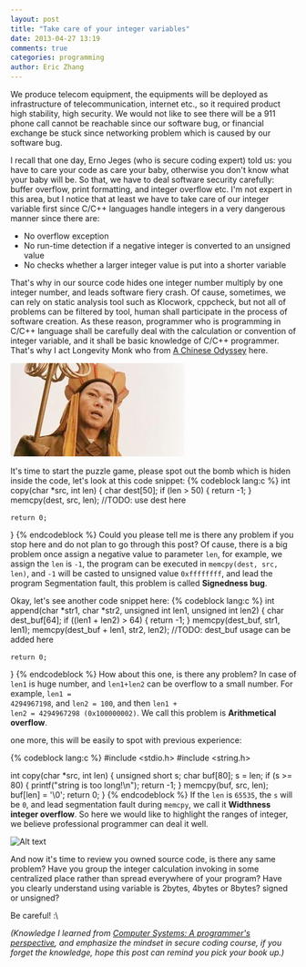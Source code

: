 ```yaml
---
layout: post
title: "Take care of your integer variables"
date: 2013-04-27 13:19
comments: true
categories: programming
author: Eric Zhang
---
```


We produce telecom equipment, the equipments will be deployed as infrastructure of telecommunication, internet etc., so it required product high stability, high security. We would not like to see there will be a 911 phone call cannot be reachable since our software bug, or financial exchange be stuck since networking problem which is caused by our software bug. 

I recall that one day, Erno Jeges (who is secure coding expert) told us: you have to care your code as care your baby, otherwise you don't know what your baby will be. So that, we have to deal software security carefully: buffer overflow, print formatting, and integer overflow etc. I'm not expert in this area, but I notice that at least we have to take care of our integer variable first since C/C++ languages handle integers in a very dangerous manner since there are:

* No overflow exception
* No run-time detection if a negative integer is converted to an unsigned value
* No checks whether a larger integer value is put into a shorter variable

That's why in our source code hides one integer number multiply by one integer number, and leads software fiery crash. Of cause, sometimes, we can rely on static analysis tool such as Klocwork, cppcheck, but not all of problems can be filtered by tool, human shall participate in the process of software creation. As these reason, programmer who is programming in C/C++ language shall be carefully deal with the calculation or convention of integer variable, and it shall be basic knowledge of C/C++ programmer. That's why I act Longevity Monk who from [A Chinese Odyssey](http://en.wikipedia.org/wiki/A_Chinese_Odyssey "A Chinese Odyssey in Wikipedia") here.

![Alt text](/images/2013-04-27/tangseng.jpeg "Longevity Monk")

It's time to start the puzzle game, please spot out the bomb which is hiden inside the code, let's look at this code snippet:
{% codeblock lang:c %}
int copy(char *src, int len)
{
    char dest[50];
    if (len > 50) {
        return -1;
    }
    memcpy(dest, src, len);
	//TODO: use dest here

	return 0;
}
{% endcodeblock %}
Could you please tell me is there any problem if you stop here and do not plan to go through this post? Of cause, there is a big problem once assign a negative value to parameter <code>len</code>, for example, we assign the <code>len</code> is <code>-1</code>, the program can be executed in <code>memcpy(dest, src, len)</code>, and <code>-1</code> will be casted to unsigned value <code>0xffffffff</code>, and lead the program Segmentation fault, this problem is called **Signedness bug**.

Okay, let's see another code snippet here:
{% codeblock lang:c %}
int append(char *str1, char *str2, unsigned int len1, unsigned int len2)
{
    char dest_buf[64];
    if ((len1 + len2) > 64) {
        return -1;
    }
    memcpy(dest_buf, str1, len1);
    memcpy(dest_buf + len1, str2, len2);
    //TODO: dest_buf usage can be added here
    
    return 0;
}
{% endcodeblock %}
How about this one, is there any problem? In case of <code>len1</code> is huge number, and <code>len1+len2</code> can be overflow to a small number. For example, <code>len1 = 4294967198</code>, and <code>len2 = 100</code>, and then <code>len1 + len2 = 4294967298 (0x100000002)</code>. We call this problem is **Arithmetical overflow**.

one more, this will be easily to spot with previous experience:

{% codeblock lang:c %}
#include <stdio.h>
#include <string.h>

int copy(char *src, int len)
{
    unsigned short s;
    char buf[80];
    s = len;
    if (s >= 80) {
        printf("string is too long!\n");
        return -1;
    }
    memcpy(buf, src, len);
    buf[len] = '\0';
    return 0;
}
{% endcodeblock %}
If the <code>len</code> is <code>65535</code>, the <code>s</code> will be <code>0</code>, and lead segmentation fault during <code>memcpy</code>, we call it **Widthness integer overflow**. So here we would like to highlight the ranges of integer, we believe professional programmer can deal it well.

![Alt text](/images/2013-04-27/integer-ranges.png "integer ranges
")

And now it's time to review you owned source code, is there any same problem? Have you group the integer calculation invoking in some centralized place rather than spread everywhere of your program? Have you clearly understand using variable is 2bytes, 4bytes or 8bytes? signed or unsigned? 

Be careful! :\

*(Knowledge I learned from [Computer Systems: A programmer's perspective](http://www.amazon.com/Computer-Systems-A-Programmers-Perspective/dp/013034074X "Amazon link"), and emphasize the mindset in secure coding course, if you forget the knowledge, hope this post can remind you pick your book up.)*
